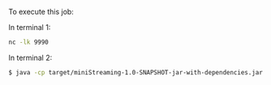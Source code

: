 To execute this job:

In terminal 1:
```bash
nc -lk 9990
```


In terminal 2:

```bash
$ java -cp target/miniStreaming-1.0-SNAPSHOT-jar-with-dependencies.jar com.stream_work.ch08.job.BackpressureJob
```